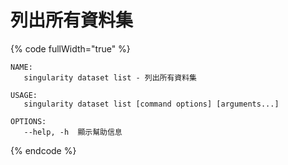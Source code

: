 # 列出所有資料集

{% code fullWidth="true" %}
```
NAME:
   singularity dataset list - 列出所有資料集

USAGE:
   singularity dataset list [command options] [arguments...]

OPTIONS:
   --help, -h  顯示幫助信息
```
{% endcode %}